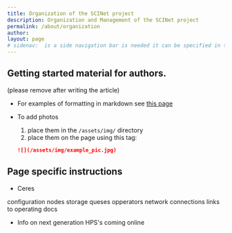 ```yaml
---
title: Organization of the SCINet project
description: Organization and Management of the SCINet project
permalink: /about/organization
author:
layout: page
# sidenav:  is a side navigation bar is needed it can be specified in the _data/navigation.yml file
---
```


## Getting started material for authors.
(please remove after writing the article)

* For examples of formatting in markdown see [this page](/theme/)
* To add photos
  1. place them in the `/assets/img/` directory
  2. place them on the page using this tag:

  ```markdown
  ![](/assets/img/example_pic.jpg)
  ```

## Page specific instructions

* Ceres

configuration
nodes storage queses
opperators
network connections
links to operating docs

* Info on next generation HPS's coming online

